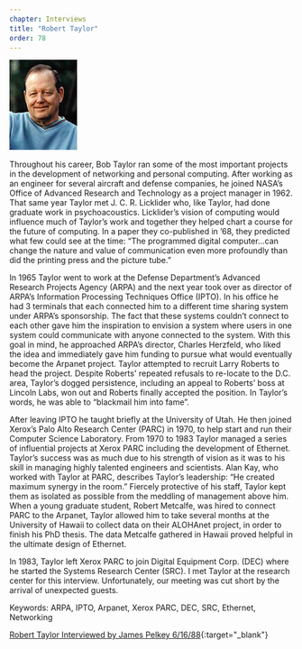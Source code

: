 ```yaml
---
chapter: Interviews
title: "Robert Taylor"
order: 78
---
```


![Robert Taylor](/assets/img/robert-taylor.jpg)

Throughout his career, Bob Taylor ran some of the most important projects in the development of networking and personal computing. After working as an engineer for several aircraft and defense companies, he joined NASA’s Office of Advanced Research and Technology as a project manager in 1962. That same year Taylor met J. C. R. Licklider who, like Taylor, had done graduate work in psychoacoustics. Licklider’s vision of computing would influence much of Taylor’s work and together they helped chart a course for the future of computing. In a paper they co-published in ’68, they predicted what few could see at the time: “The programmed digital computer...can change the nature and value of communication even more profoundly than did the printing press and the picture tube.”

In 1965 Taylor went to work at the Defense Department’s Advanced Research Projects Agency (ARPA) and the next year took over as director of ARPA’s Information Processing Techniques Office (IPTO). In his office he had 3 terminals that each connected him to a different time sharing system under ARPA’s sponsorship. The fact that these systems couldn’t connect to each other gave him the inspiration to envision a system where users in one system could communicate with anyone connected to the system. With this goal in mind, he approached ARPA’s director, Charles Herzfeld, who liked the idea and immediately gave him funding to pursue what would eventually become the Arpanet project. Taylor attempted to recruit Larry Roberts to head the project. Despite Roberts' repeated refusals to re-locate to the D.C. area, Taylor’s dogged persistence, including an appeal to Roberts’ boss at Lincoln Labs, won out and Roberts finally accepted the position. In Taylor’s words, he was able to “blackmail him into fame”.

After leaving IPTO he taught briefly at the University of Utah. He then joined Xerox’s Palo Alto Research Center (PARC) in 1970, to help start and run their Computer Science Laboratory. From 1970 to 1983 Taylor managed a series of influential projects at Xerox PARC including the development of Ethernet. Taylor’s success was as much due to his strength of vision as it was to his skill in managing highly talented engineers and scientists. Alan Kay, who worked with Taylor at PARC, describes Taylor’s leadership: “He created maximum synergy in the room.” Fiercely protective of his staff, Taylor kept them as isolated as possible from the meddling of management above him. When a young graduate student, Robert Metcalfe, was hired to connect PARC to the Arpanet, Taylor allowed him to take several months at the University of Hawaii to collect data on their ALOHAnet project, in order to finish his PhD thesis. The data Metcalfe gathered in Hawaii proved helpful in the ultimate design of Ethernet.

In 1983, Taylor left Xerox PARC to join Digital Equipment Corp. (DEC) where he started the Systems Research Center (SRC). I met Taylor at the research center for this interview. Unfortunately, our meeting was cut short by the arrival of unexpected guests.

Keywords: ARPA, IPTO, Arpanet, Xerox PARC, DEC, SRC, Ethernet, Networking

[Robert Taylor Interviewed by James Pelkey 6/16/88](https://archive.computerhistory.org/resources/access/text/2017/12/102738691-05-01-acc.pdf){:target="_blank"}
 
